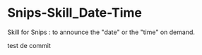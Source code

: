 # Snips-Skill_Date-Time
Skill for Snips : to announce the "date" or the "time" on demand.

test de commit
